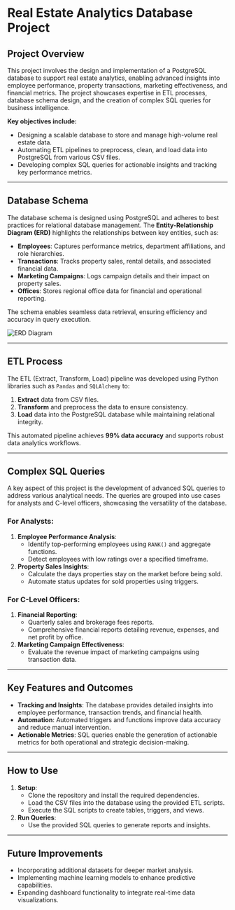 # Real Estate Analytics Database Project

## Project Overview
This project involves the design and implementation of a PostgreSQL database to support real estate analytics, enabling advanced insights into employee performance, property transactions, marketing effectiveness, and financial metrics. The project showcases expertise in ETL processes, database schema design, and the creation of complex SQL queries for business intelligence.

**Key objectives include:**
- Designing a scalable database to store and manage high-volume real estate data.
- Automating ETL pipelines to preprocess, clean, and load data into PostgreSQL from various CSV files.
- Developing complex SQL queries for actionable insights and tracking key performance metrics.

---

## Database Schema
The database schema is designed using PostgreSQL and adheres to best practices for relational database management. The **Entity-Relationship Diagram (ERD)** highlights the relationships between key entities, such as:
- **Employees**: Captures performance metrics, department affiliations, and role hierarchies.
- **Transactions**: Tracks property sales, rental details, and associated financial data.
- **Marketing Campaigns**: Logs campaign details and their impact on property sales.
- **Offices**: Stores regional office data for financial and operational reporting.

The schema enables seamless data retrieval, ensuring efficiency and accuracy in query execution.

![ERD Diagram]([link_to_ERD_if_hosted](https://github.com/Dave-john-98/SQL_Group5_Project/blob/main/ERD_FinalSchema.pdf))

---

## ETL Process
The ETL (Extract, Transform, Load) pipeline was developed using Python libraries such as `Pandas` and `SQLAlchemy` to:
1. **Extract** data from CSV files.
2. **Transform** and preprocess the data to ensure consistency.
3. **Load** data into the PostgreSQL database while maintaining relational integrity.

This automated pipeline achieves **99% data accuracy** and supports robust data analytics workflows.

---

## Complex SQL Queries
A key aspect of this project is the development of advanced SQL queries to address various analytical needs. The queries are grouped into use cases for analysts and C-level officers, showcasing the versatility of the database.

### For Analysts:
1. **Employee Performance Analysis**:
   - Identify top-performing employees using `RANK()` and aggregate functions.
   - Detect employees with low ratings over a specified timeframe.
2. **Property Sales Insights**:
   - Calculate the days properties stay on the market before being sold.
   - Automate status updates for sold properties using triggers.

### For C-Level Officers:
1. **Financial Reporting**:
   - Quarterly sales and brokerage fees reports.
   - Comprehensive financial reports detailing revenue, expenses, and net profit by office.
2. **Marketing Campaign Effectiveness**:
   - Evaluate the revenue impact of marketing campaigns using transaction data.

---

## Key Features and Outcomes
- **Tracking and Insights**: The database provides detailed insights into employee performance, transaction trends, and financial health.
- **Automation**: Automated triggers and functions improve data accuracy and reduce manual intervention.
- **Actionable Metrics**: SQL queries enable the generation of actionable metrics for both operational and strategic decision-making.

---

## How to Use
1. **Setup**:
   - Clone the repository and install the required dependencies.
   - Load the CSV files into the database using the provided ETL scripts.
   - Execute the SQL scripts to create tables, triggers, and views.
2. **Run Queries**:
   - Use the provided SQL queries to generate reports and insights.

---

## Future Improvements
- Incorporating additional datasets for deeper market analysis.
- Implementing machine learning models to enhance predictive capabilities.
- Expanding dashboard functionality to integrate real-time data visualizations.


